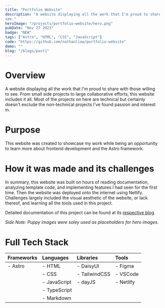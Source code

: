 ```yaml
---
title: "Portfolio Website"
description: "A website displaying all the work that I'm proud to share with those willing to
see."
heroImage: "/projects/portfolio-website/hero.png"
pubDate: "Nov 27 2023"
badge: "NEW"
tags: ["Astro", "HTML", "CSS", "JavaScript"]
code: "https://github.com/nathanliow/portfolio-website"
demo: ""
blog: "/blogs/post1"
---
```

# Overview #
A website displaying all the work that I'm proud to share with those willing to
see. From small side projects to large collaborative efforts, this website includes
it all. Most of the projects on here are technical but certainly doesn't exclude the 
non-technical projects I've found passion and interest in.

# Purpose #
This website was created to showcase my work while being an opportunity to learn more
about frontend development and the Astro framework.

# How it was made and its challenges #
In summary, this website was built on hours of reading documentation, analyzing 
template code, and implementing features I had seen for the first time. Then the
website was deployed onto the internet using Netlify. Challenges
largely included the visual aesthetic of the website, or lack thereof, and learning
all the tools used in this project.

Detailed documentation of this project can be found at its 
<a target="_blank" href="/blogs/post1">respective blog</a>.

_Side Note: Puppy images were soley used as placeholders for hero images._

# Full Tech Stack #  
| Frameworks | Languages    | Libraries     | Tools     |
| :--------- | :----------- | :------------ | :-------- |
| - Astro    | - HTML       | - DaisyUI     | - Figma   | 
|            | - CSS        | - TailwindCSS | - VSCode  |
|            | - JavaScript | - dayJS       | - Netlify |
|            | - TypeScript |               |           |
|            | - Markdown   |               |           |
